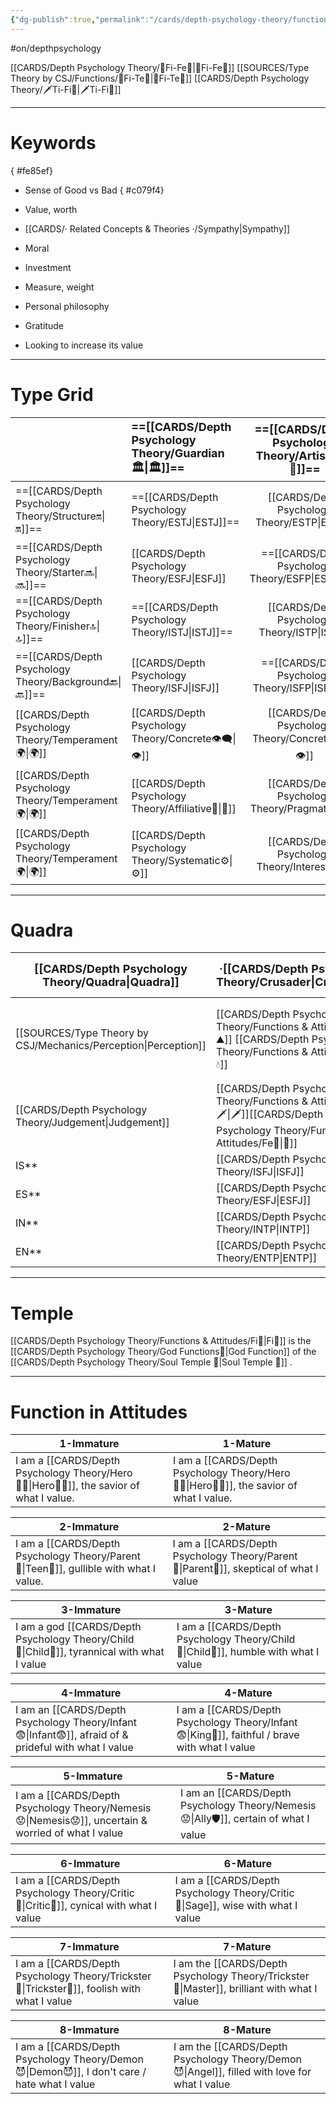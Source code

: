 ```yaml
---
{"dg-publish":true,"permalink":"/cards/depth-psychology-theory/functions-and-attitudes/fi/","created":"2022-12-27T21:20:33.776+01:00","updated":"2023-04-26T09:59:04.939+02:00"}
---
```


#on/depthpsychology 

[[CARDS/Depth Psychology Theory/🧭Fi-Fe💉\|🧭Fi-Fe💉]]
[[SOURCES/Type Theory by CSJ/Functions/🧭Fi-Te🏹\|🧭Fi-Te🏹]]
[[CARDS/Depth Psychology Theory/🗡️Ti-Fi🧭\|🗡️Ti-Fi🧭]]

--- 
# Keywords
{ #fe85ef}


- Sense of Good vs Bad
{ #c079f4}

- Value, worth
- [[CARDS/· Related Concepts & Theories ·/Sympathy\|Sympathy]]
- Moral
- Investment
- Measure, weight
- Personal philosophy
- Gratitude
- Looking to increase its value


---
# Type Grid 
|                          | <font size="4"> ==[[CARDS/Depth Psychology Theory/Guardian 🏛️\|🏛️]]==</font> | <font size="4"> ==[[CARDS/Depth Psychology Theory/Artisan 🧰\|🧰]]==</font> | <font size="4"> ==[[CARDS/Depth Psychology Theory/Future-Thinker 🔮\|🔮]]==</font> | <font size="4"> ==[[CARDS/Depth Psychology Theory/Idealist🦄\|🦄]]==</font> | [[CARDS/Depth Psychology Theory/Interaction Style💬\|💬]] | [[CARDS/Depth Psychology Theory/Interaction Style💬\|💬]] | [[CARDS/Depth Psychology Theory/Interaction Style💬\|💬]] |
|:------------------------ |:---------------------------------------------- |:---------------------------------------------:|:---------------------------------------------------- |:--------------------------------------------- |:--------------------------- |:--------------------------- |:--------------------------- |
| ==[[CARDS/Depth Psychology Theory/Structure🔛\|🔛]]==  | ==[[CARDS/Depth Psychology Theory/ESTJ\|ESTJ]]==                                   |                   [[CARDS/Depth Psychology Theory/ESTP\|ESTP]]                    | ==[[CARDS/Depth Psychology Theory/ENTJ\|ENTJ]]==                                         | [[CARDS/Depth Psychology Theory/ENFJ\|ENFJ]]                                      | [[CARDS/Depth Psychology Theory/Direct➡️\|➡️]]            | [[CARDS/Depth Psychology Theory/Initiating👋\|👋]]        | [[CARDS/Depth Psychology Theory/Outcome🏆\|🎯]]           |
| ==[[CARDS/Depth Psychology Theory/Starter🔜\|🔜]]==    | [[CARDS/Depth Psychology Theory/ESFJ\|ESFJ]]                                       |                 ==[[CARDS/Depth Psychology Theory/ESFP\|ESFP]]==                  | [[CARDS/Depth Psychology Theory/ENTP\|ENTP]]                                             | ==[[CARDS/Depth Psychology Theory/ENFP\|ENFP]]==                                  | [[CARDS/Depth Psychology Theory/Informative↪️\|↪️]]       | [[CARDS/Depth Psychology Theory/Initiating👋\|👋]]        | [[CARDS/Depth Psychology Theory/Progression🏃\|🚧]]       |
| ==[[CARDS/Depth Psychology Theory/Finisher🔝\|🔝]]==   | ==[[CARDS/Depth Psychology Theory/ISTJ\|ISTJ]]==                                   |                   [[CARDS/Depth Psychology Theory/ISTP\|ISTP]]                    | ==[[CARDS/Depth Psychology Theory/INTJ\|INTJ]]==                                         | [[CARDS/Depth Psychology Theory/INFJ\|INFJ]]                                      | [[CARDS/Depth Psychology Theory/Direct➡️\|➡️]]            | [[CARDS/Depth Psychology Theory/Responding🧘‍♂️\|🧘‍♂️]]  | [[CARDS/Depth Psychology Theory/Progression🏃\|🚧]]       |
| ==[[CARDS/Depth Psychology Theory/Background🔙\|🔙]]== | [[CARDS/Depth Psychology Theory/ISFJ\|ISFJ]]                                       |                 ==[[CARDS/Depth Psychology Theory/ISFP\|ISFP]]==                  | [[CARDS/Depth Psychology Theory/INTP\|INTP]]                                             | ==[[CARDS/Depth Psychology Theory/INFP\|INFP]]==                                  | [[CARDS/Depth Psychology Theory/Informative↪️\|↪️]]       | [[CARDS/Depth Psychology Theory/Responding🧘‍♂️\|🧘‍♂️]]  | [[CARDS/Depth Psychology Theory/Outcome🏆\|🎯]]           |
| [[CARDS/Depth Psychology Theory/Temperament🌍\|🌍]]    | [[CARDS/Depth Psychology Theory/Concrete👁️‍🗨️\|👁️]]                          |             [[CARDS/Depth Psychology Theory/Concrete👁️‍🗨️\|👁️]]             | [[CARDS/Depth Psychology Theory/Abstract🧲\|🧲]]                                   | [[CARDS/Depth Psychology Theory/Abstract🧲\|🧲]]                            |                             |                             |                             |
| [[CARDS/Depth Psychology Theory/Temperament🌍\|🌍]]    | [[CARDS/Depth Psychology Theory/Affiliative🐜\|🐜]]                          |              [[CARDS/Depth Psychology Theory/Pragmatic🦊\|🦊]]              | [[CARDS/Depth Psychology Theory/Pragmatic🦊\|🦊]]                                  | [[CARDS/Depth Psychology Theory/Affiliative🐜\|🐜]]                         |                             |                             |                             |
| [[CARDS/Depth Psychology Theory/Temperament🌍\|🌍]]    | [[CARDS/Depth Psychology Theory/Systematic⚙️\|⚙️]]                           |              [[CARDS/Depth Psychology Theory/Interest👀\|👀]]               | [[CARDS/Depth Psychology Theory/Systematic⚙️\|⚙️]]                                 | [[CARDS/Depth Psychology Theory/Interest👀\|👀]]                            |                             |                             |                             |

--- 
# Quadra 
| <font size="4"> [[CARDS/Depth Psychology Theory/Quadra\|Quadra]]</font> | <font size="4"> ·[[CARDS/Depth Psychology Theory/Crusader\|Crusader]]·</font> | <font size="4"> ·[[CARDS/Depth Psychology Theory/Templar\|Templar]]·</font> | <font size="4"> ==·[[CARDS/Depth Psychology Theory/Wayfarer\|Wayfarer]]·==</font> | <font size="4"> ==·[[CARDS/Depth Psychology Theory/Philosopher\|Philosopher]]·==</font> |
| --------------------------------- | ------------------------------------- | ------------------------------------ | ----------------------------------------- | -------------------------------------------- |
| [[SOURCES/Type Theory by CSJ/Mechanics/Perception\|Perception]]                    | [[CARDS/Depth Psychology Theory/Functions & Attitudes/Si⛰️\|⛰️]] [[CARDS/Depth Psychology Theory/Functions & Attitudes/Ne💧\|💧]]             | [[CARDS/Depth Psychology Theory/Functions & Attitudes/Ni🔥\|🔥]][[CARDS/Depth Psychology Theory/Functions & Attitudes/Se🌪️\|🌪️]]             | [[CARDS/Depth Psychology Theory/Functions & Attitudes/Ni🔥\|🔥]][[CARDS/Depth Psychology Theory/Functions & Attitudes/Se🌪️\|🌪️]]                  | [[CARDS/Depth Psychology Theory/Functions & Attitudes/Si⛰️\|⛰️]] [[CARDS/Depth Psychology Theory/Functions & Attitudes/Ne💧\|💧]]                    |
| [[CARDS/Depth Psychology Theory/Judgement\|Judgement]]                     | [[CARDS/Depth Psychology Theory/Functions & Attitudes/Ti🗡️\|🗡️]][[CARDS/Depth Psychology Theory/Functions & Attitudes/Fe💉\|💉]]              | [[CARDS/Depth Psychology Theory/Functions & Attitudes/Ti🗡️\|🗡️]][[CARDS/Depth Psychology Theory/Functions & Attitudes/Fe💉\|💉]]             | [[CARDS/Depth Psychology Theory/Functions & Attitudes/Fi🧭\|🧭]][[CARDS/Depth Psychology Theory/Functions & Attitudes/Te🏹\|🏹]]                  | [[CARDS/Depth Psychology Theory/Functions & Attitudes/Fi🧭\|🧭]][[CARDS/Depth Psychology Theory/Functions & Attitudes/Te🏹\|🏹]]                     |
| IS**                              | [[CARDS/Depth Psychology Theory/ISFJ\|ISFJ]]                              | ISTP                                 | ==[[CARDS/Depth Psychology Theory/ISFP\|ISFP]]==                              | ==[[CARDS/Depth Psychology Theory/ISTJ\|ISTJ]]==                                 |
| ES**                              | [[CARDS/Depth Psychology Theory/ESFJ\|ESFJ]]                              | ESTP                                 | ==[[CARDS/Depth Psychology Theory/ESFP\|ESFP]]==                              | ==[[CARDS/Depth Psychology Theory/ESTJ\|ESTJ]]==                                 |
| IN**                              | [[CARDS/Depth Psychology Theory/INTP\|INTP]]                              | INFJ                                 | ==[[CARDS/Depth Psychology Theory/INTJ\|INTJ]]==                              | ==[[CARDS/Depth Psychology Theory/INFP\|INFP]]==                                 |
| EN**                              | [[CARDS/Depth Psychology Theory/ENTP\|ENTP]]                              | ENFJ                                 | ==[[CARDS/Depth Psychology Theory/ENTJ\|ENTJ]]==                              | ==[[CARDS/Depth Psychology Theory/ENFP\|ENFP]]==                                 |

---
# Temple 
[[CARDS/Depth Psychology Theory/Functions & Attitudes/Fi🧭\|Fi🧭]] is the [[CARDS/Depth Psychology Theory/God Functions🙏\|God Function]] of the [[CARDS/Depth Psychology Theory/Soul Temple 👥\|Soul Temple 👥]] . 

---
# Function in Attitudes
| 1-Immature                                        | 1-Mature                                          |
| ------------------------------------------------- | ------------------------------------------------- |
| I am a [[CARDS/Depth Psychology Theory/Hero🦸‍♂️\|Hero🦸‍♂️]], the savior of what I value. | I am a [[CARDS/Depth Psychology Theory/Hero🦸‍♂️\|Hero🦸‍♂️]], the savior of what I value. |

| 2-Immature                                               | 2-Mature                                       |
| -------------------------------------------------------- | ---------------------------------------------- |
| I am a [[CARDS/Depth Psychology Theory/Parent🤨\|Teen👦]], gullible with what I value. | I am a [[CARDS/Depth Psychology Theory/Parent🤨\|Parent🤨]], skeptical of what I value |

| 3-Immature                                           | 3-Mature                                     |
| ---------------------------------------------------- | -------------------------------------------- |
| I am a god [[CARDS/Depth Psychology Theory/Child👼\|Child👼]], tyrannical with what I value | I am a [[CARDS/Depth Psychology Theory/Child👼\|Child👼]], humble with what I value |

| 4-Immature                                                   | 4-Mature                                                        |
| ------------------------------------------------------------ | --------------------------------------------------------------- |
| I am an [[CARDS/Depth Psychology Theory/Infant😨\|Infant😨]], afraid of & prideful with what I value | I am a [[CARDS/Depth Psychology Theory/Infant😨\|King👑]], faithful / brave with what I value |

| 5-Immature                                                | 5-Mature                                                |
| --------------------------------------------------------- | ------------------------------------------------------- |
| I am a [[CARDS/Depth Psychology Theory/Nemesis😟\|Nemesis😟]], uncertain & worried of what I value | I am an [[CARDS/Depth Psychology Theory/Nemesis😟\|Ally🛡️]], certain of what I value |

| 6-Immature                                     | 6-Mature                                          |
| ---------------------------------------------- | ------------------------------------------------- |
| I am a [[CARDS/Depth Psychology Theory/Critic🤔\|Critic🤔]], cynical with what I value | I am a [[CARDS/Depth Psychology Theory/Critic🤔\|Sage]], wise with what I value |

| 7-Immature                                        | 7-Mature                                                      |
| ------------------------------------------------- | ------------------------------------------------------------- |
| I am a [[CARDS/Depth Psychology Theory/Trickster🤡\|Trickster🤡]], foolish with what I value | I am the [[CARDS/Depth Psychology Theory/Trickster🤡\|Master]], brilliant with what I value |

| 8-Immature                                           | 8-Mature                                                       |
| ---------------------------------------------------- | -------------------------------------------------------------- |
| I am a [[CARDS/Depth Psychology Theory/Demon😈\|Demon😈]], I don't care / hate what I value | I am the [[CARDS/Depth Psychology Theory/Demon😈\|Angel]], filled with love for what I value |
